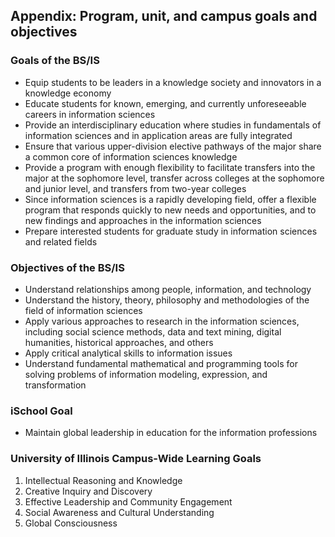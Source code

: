 ## Appendix: Program, unit, and campus goals and objectives

### Goals of the BS/IS

- Equip students to be leaders in a knowledge society and innovators
  in a knowledge economy
- Educate students for known, emerging, and currently unforeseeable
  careers in information sciences
- Provide an interdisciplinary education where studies in fundamentals
  of information sciences and in application areas are fully
  integrated
- Ensure that various upper-division elective pathways of the major
  share a common core of information sciences knowledge
- Provide a program with enough flexibility to facilitate transfers
  into the major at the sophomore level, transfer across colleges at
  the sophomore and junior level, and transfers from two-year colleges
- Since information sciences is a rapidly developing field, offer a
  flexible program that responds quickly to new needs and
  opportunities, and to new findings and approaches in the information
  sciences
- Prepare interested students for graduate study in information
  sciences and related fields

### Objectives of the BS/IS 

- Understand relationships among people, information, and technology
- Understand the history, theory, philosophy and methodologies of the
  field of information sciences
- Apply various approaches to research in the information sciences,
  including social science methods, data and text mining, digital
  humanities, historical approaches, and others
- Apply critical analytical skills to information issues
- Understand fundamental mathematical and programming tools for
  solving problems of information modeling, expression, and
  transformation

### iSchool Goal

- Maintain global leadership in education for the information professions

### University of Illinois Campus-Wide Learning Goals

1. Intellectual Reasoning and Knowledge
2. Creative Inquiry and Discovery
3. Effective Leadership and Community Engagement
4. Social Awareness and Cultural Understanding
5. Global Consciousness